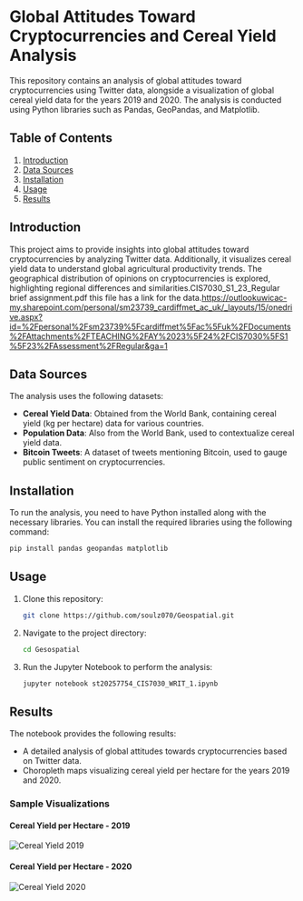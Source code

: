 
# Global Attitudes Toward Cryptocurrencies and Cereal Yield Analysis

This repository contains an analysis of global attitudes toward cryptocurrencies using Twitter data, alongside a visualization of global cereal yield data for the years 2019 and 2020. The analysis is conducted using Python libraries such as Pandas, GeoPandas, and Matplotlib.

## Table of Contents
1. [Introduction](#introduction)
2. [Data Sources](#data-sources)
3. [Installation](#installation)
4. [Usage](#usage)
5. [Results](#results)


## Introduction
This project aims to provide insights into global attitudes toward cryptocurrencies by analyzing Twitter data. Additionally, it visualizes cereal yield data to understand global agricultural productivity trends. The geographical distribution of opinions on cryptocurrencies is explored, highlighting regional differences and similarities.CIS7030_S1_23_Regular brief assignment.pdf this file has a link for the data.https://outlookuwicac-my.sharepoint.com/personal/sm23739_cardiffmet_ac_uk/_layouts/15/onedrive.aspx?id=%2Fpersonal%2Fsm23739%5Fcardiffmet%5Fac%5Fuk%2FDocuments%2FAttachments%2FTEACHING%2FAY%2023%5F24%2FCIS7030%5FS1%5F23%2FAssessment%2FRegular&ga=1

## Data Sources
The analysis uses the following datasets:
- **Cereal Yield Data**: Obtained from the World Bank, containing cereal yield (kg per hectare) data for various countries.
- **Population Data**: Also from the World Bank, used to contextualize cereal yield data.
- **Bitcoin Tweets**: A dataset of tweets mentioning Bitcoin, used to gauge public sentiment on cryptocurrencies.

## Installation
To run the analysis, you need to have Python installed along with the necessary libraries. You can install the required libraries using the following command:
```bash
pip install pandas geopandas matplotlib
```

## Usage
1. Clone this repository:
   ```bash
   git clone https://github.com/soulz070/Geospatial.git
   ```
2. Navigate to the project directory:
   ```bash
   cd Gesospatial
   ```
3. Run the Jupyter Notebook to perform the analysis:
   ```bash
   jupyter notebook st20257754_CIS7030_WRIT_1.ipynb
   ```

## Results
The notebook provides the following results:
- A detailed analysis of global attitudes towards cryptocurrencies based on Twitter data.
- Choropleth maps visualizing cereal yield per hectare for the years 2019 and 2020.

### Sample Visualizations
#### Cereal Yield per Hectare - 2019
![Cereal Yield 2019](path/to/2019_cereal_yield_map.png)

#### Cereal Yield per Hectare - 2020
![Cereal Yield 2020](path/to/2020_cereal_yield_map.png)

